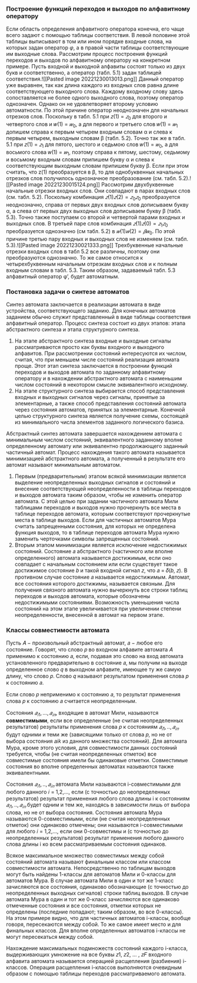 ### Построение функций переходов и выходов по алфавитному оператору
Если область определения алфавитного оператора конечна, его чаще всего задают с помощью таблицы соответствия. В левой половине этой таблицы выписывают в том или ином порядке входные слова, на которых задан оператор $\varphi$, а в правой части таблицы соответствующие им выходные слова. 
Рассмотрим процесс построения функций переходов и выходов по алфавитному оператору на конкретном примере. Пусть входной и выходной алфавиты состоят только из двух букв и соответственно, а оператор (табл. 5.1) задан таблицей соответствия.![[Pasted image 20221230013013.png]]
Данный оператор уже выравнен, так как длина каждого из входных слов равна длине соответствующего выходного слова. Каждому входному слову здесь сопоставляется не более одного выходного слова, поэтому оператор однозначен. Однако он не удовлетворяет второму условию автоматности. По этой причине оператор неоднозначен для начальных отрезков слов. 
Поскольку в табл. 5.1 при 𝑧(1) = $𝑧_0$ для второго и четвертого слов и 𝑤(1) = $𝑤_0$, а для первого и третьего слов 𝑤(1) = $𝑤_1$ допишем справа к первым четырем входным словам α и слева к первым четырем, выходным словам β (табл. 5.2). Точно так же в табл. 5.1 при 𝑧(1) = $𝑧_1$ для пятого, шестого и седьмою слов 𝑤(1) = $𝑤_0$, а для восьмого слова 𝑤(1) = $𝑤_1$, поэтому справа к пятому, шестому, седьмому и восьмому входным словам припишем букву α и слева к соответствующим выходным словам припишем букву β. Если при этом считать, что z(1) преобразуется в β, то для однобуквенных начальных отрезков слов получилось однозначное преобразование (см. табл. 5.2).![[Pasted image 20221230015124.png]] Рассмотрим двухбуквенные начальные отрезки входных слов. Они совпадают в парах входных слов (см. табл. 5.2). Поскольку комбинация $𝑧(1)𝑧(2) = 𝑧_0𝑧_0$ преобразуется неоднозначно, справа от первых двух входных слов дописываем букву α, а слева от первых двух выходных слов дописываем букву β (табл. 5.3). Точно также поступаем со второй и четвертой парами входных и выходных слов. В третьей паре слов комбинация $𝑧(1)𝑧(0) = 𝑧_1𝑧_0$ преобразуется однозначно (см табл. 5.2) в $𝑤(1)𝑤(2) = 𝛽𝑤_0$. По этой причине третью пару входных и выходных слов не изменяем (см. табл. 5.3).![[Pasted image 20221230021333.png]]
Трехбуквенные начальные отрезки входных слов в табл 5.2 все различны, поэтому они преобразуются однозначно. То же самое относится к четырехбуквенным начальным отрезкам входных слов и к полным входным словам в табл. 5.3. Таким образом, задаваемый табл. 5.3 алфавитный оператор φ’, будет автоматным.

### Постановка задачи о синтезе автоматов
Синтез автомата заключается в реализации автомата в виде устройства, соответствующего заданию. Для конечных автоматов заданием обычно служит представленный в виде таблицы соответствия алфавитный оператор. Процесс синтеза состоит из двух этапов: этапа абстрактного синтеза и этапа структурного синтеза.
1. На этапе абстрактного синтеза входные и выходные сигналы рассматриваются просто как буквы входного и выходного алфавитов. При рассмотрении состояний интересуются их числом, считая, что при меньшем числе состояний реализация автомата проще. Этот этап синтеза заключается в построении функций переходов и выходов автомата по заданному алфавитному оператору и в нахождении абстрактного автомата с наименьшим числом состояний в некотором смысле эквивалентного исходному.
2. На этапе структурного синтеза выбирается способ представления входных и выходных сигналов через сигналы, принятые за элементарные, а также способ представления состояний автомата через состояния автоматов, принятых за элементарные. Конечной целью структурного синтеза является получение схемы, состоящей из минимального числа элементов заданного логического базиса.

Абстрактный синтез автомата завершается нахождением автомата с минимальным числом состояний, эквивалентного заданному вполне определенному автомату или эквивалентно продолжающего заданный частичный автомат. Процесс нахождения такого автомата называется минимизацией абстрактного автомата, а полученный в результате его автомат называют минимальным автоматом.

1. Первым (предварительным) этапом всякой минимизации является выделение неопределенных выходных сигналов и состояний и внесение соответствующей неопределенности в таблицы переходов и выходов автомата таким образом, чтобы не изменить оператор автомата. С этой целью при задании частичного автомата Мили таблицами переходов и выходов нужно прочеркнуть все места в таблице переходов автомата, которым соответствуют прочеркнутые места в таблице выходов. Если для частичных автоматов Мура считать запрещенными состояния, для которых не определена функция выходов, то в таблице переходов автомата Мура нужно заменить черточками символы запрещенных состояний.
2. Вторым этапом минимизации является исключение недостижимых состояний. Состояние 𝑎 абстрактного (частичного или вполне определенного) автомата называется достижимым, если оно совпадает с начальным состоянием или если существует такое достижимое состояние 𝑏 и такой входной сигнал 𝑧, что 𝑎 = 𝛿(𝑏, 𝑧). В противном случае состояние 𝑎 называется недостижимым. Автомат, все состояния которого достижимы, называется связным. Для получения связного автомата нужно вычеркнуть все строки таблиц переходов и выходов автомата, которые обозначены недостижимыми состояниями. Возможность уменьшения числа состояний на этом этапе увеличивается при увеличении степени неопределенности, внесенной в автомат на первом этапе.

### Классы совместимости автомата

Пусть 𝐴 − произвольный абстрактный автомат, 𝑎 − любое его состояние. 
Говорят, что слово 𝑝 во входном алфавите автомата 𝐴 применимо к состоянию 𝑎, если, подавая это слово на вход автомата установленного предварительно в состояние 𝑎, мы получим на выходе определенное слово 𝑞 в выходном алфавите, имеющее ту же самую длину, что слово 𝑝. Слово 𝑞 называют результатом применения слова 𝑝 к состоянию 𝑎. 

Если слово 𝑝 неприменимо к состоянию 𝑎, то результат применения слова 𝑝 к состоянию 𝑎 считается неопределенным. 

Состояния $𝑎_{𝑖1}, … , 𝑎_{𝑖𝑛}$, входящие в автомат Мили, называются **совместимыми**, если все определенные (не считая неопределенных результатов) результаты применения слова 𝑝 к состояниям $𝑎_{𝑖1}, . . , 𝑎_{𝑖𝑛}$ будут одними и теми же (зависящими только от слова 𝑝, но не от выбора состояния 𝑎𝑖𝑘 из данного множества состояний). Для автомата Мура, кроме этого условия, для совместимости данных состояний требуется, чтобы (не считая неопределенных отметок) все совместимые состояния имели бы одинаковые отметки. Совместимые состояния во вполне определенных автоматах называются также эквивалентными.

Состояния $𝑎_{𝑖1}, . . , 𝑎_{𝑖𝑛}$ автомата Мили называются i-совместимыми для любого данного 𝑖 = 1,2,…, если (с точностью до неопределенных результатов) результат применения любого слова длины i к состояниям $𝑎_{𝑖1}, . . , 𝑎_{𝑖𝑛}$ будет одним и тем же, находясь в зависимости лишь от выбора слова, но не от выбора состояния. Состояния автомата Мура называются 0-совместимыми, если (не считая неопределенных отметок) они одинаково отмечены; они называются i-совместимыми для любого 𝑖 = 1,2,…, если они 0-совместимы и (с точностью до неопределенных результатов) результат применения любого данного слова длины i ко всем рассматриваемым состояния одинаков.

Всякое максимальное множество совместимых между собой состояний автомата называют финальным классом или классом совместимости автомата.
Непосредственно по таблицам выходов могут быть найдены 1-классы для автоматов Мили и 0-классы для автоматов Мура. В случае автомата Мили в один и тот же 1-класс зачисляются все состояния, одинаково обозначающие (с точностью до неопределенных выходных сигналов) строки таблиц выходов. В случае автомата Мура в один и тот же 0-класс зачисляются все одинаково отмеченные состояния и все состояния, отметки которых не определены (последние попадают; таким образом, во все 0-классы).
На этом примере видно, что для частичных автоматов i-классы, вообще говоря, пересекаются между собой. То же самое имеет место и для финальных классов. Для вполне определенных автоматов i-классы не могут пересекаться между собой.

Нахождение максимальных подмножеств состояний каждого i-класса, выдерживающих умножение на все буквы 𝑧1, 𝑧2, … , 𝑧𝐹 входного алфавита автомата называется операцией расщепления (разбиения) i-классов. Операция расщепления i-классов выполняются очевидным образом с помощью таблицы переходов рассматриваемого автомата.